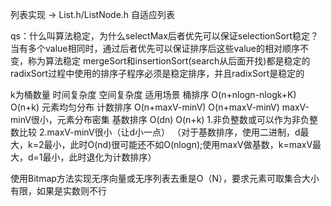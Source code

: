 列表实现 -> List.h/ListNode.h
    自适应列表

qs：什么叫算法稳定，为什么selectMax后者优先可以保证selectionSort稳定？
当有多个value相同时，通过后者优先可以保证排序后这些value的相对顺序不变，称为算法稳定 
mergeSort和insertionSort(search从后面开找)都是稳定的
radixSort过程中使用的排序子程序必须是稳定排序，并且radixSort是稳定的

k为桶数量
          时间复杂度          空间复杂度        适用场景
桶排序     O(n+nlogn-nlogk+K)   O(n+k)           元素均匀分布
计数排序   O(n+maxV-minV)     O(n+maxV-minV)   maxV-minV很小，元素分布密集
基数排序   O(dn)              O(n+k)           1.非负整数或可以作为非负整数比较 2.maxV-minV很小（让d小一点）
（对于基数排序，使用二进制，d最大，k=2最小，此时O(nd)很可能还不如O(nlogn);使用maxV做基数，k=maxV最大，d=1最小，此时退化为计数排序）

使用Bitmap方法实现无序向量或无序列表去重是O（N），要求元素可取集合大小有限，如果是实数则不行